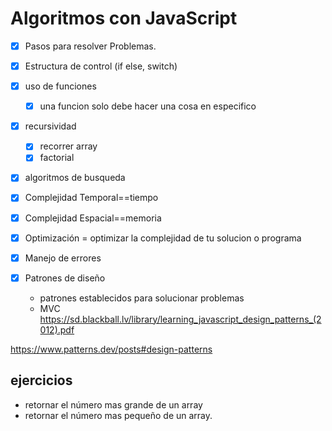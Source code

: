 # Algoritmos con JavaScript

- [x] Pasos para resolver Problemas.
- [x] Estructura de control (if else, switch)
- [x] uso de funciones
  - [x] una funcion solo debe hacer una cosa en especifico
- [x] recursividad

  - [x] recorrer array
  - [x] factorial

- [x] algoritmos de busqueda
- [x] Complejidad Temporal==tiempo
- [x] Complejidad Espacial==memoria
- [x] Optimización = optimizar la complejidad de tu solucion o programa
- [x] Manejo de errores
- [x] Patrones de diseño
  - patrones establecidos para solucionar problemas
  - MVC https://sd.blackball.lv/library/learning_javascript_design_patterns_(2012).pdf

https://www.patterns.dev/posts#design-patterns

## ejercicios

- retornar el número mas grande de un array
- retornar el número mas pequeño de un array.
